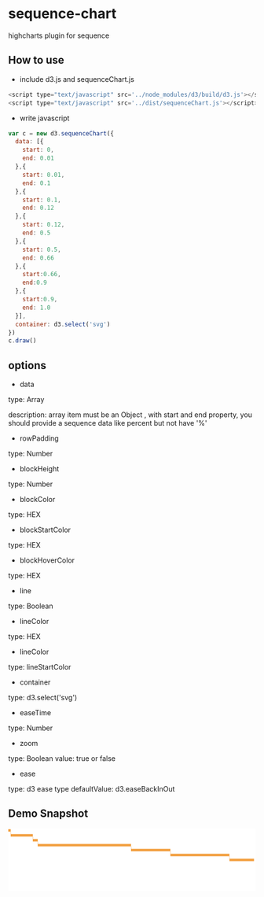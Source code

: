 # sequence-chart
highcharts plugin for sequence

## How to use
+ include d3.js and sequenceChart.js
```javascript
<script type="text/javascript" src='../node_modules/d3/build/d3.js'></script>
<script type="text/javascript" src='../dist/sequenceChart.js'></script>
```

+ write javascript
```javascript
var c = new d3.sequenceChart({
  data: [{
    start: 0,
    end: 0.01
  },{
    start: 0.01,
    end: 0.1
  },{
    start: 0.1,
    end: 0.12
  },{
    start: 0.12,
    end: 0.5
  },{
    start: 0.5,
    end: 0.66
  },{
    start:0.66,
    end:0.9
  },{
    start:0.9,
    end: 1.0
  }],
  container: d3.select('svg')
})
c.draw()
```

## options
+ data

type: Array

description: array item must be an Object , with start and end property, you should provide a sequence data like percent but not have '%'

+ rowPadding

type: Number

+ blockHeight

type: Number

+ blockColor

type: HEX

+ blockStartColor

type: HEX

+ blockHoverColor

type: HEX

+ line

type: Boolean

+ lineColor

type: HEX

+ lineColor

type: lineStartColor

+ container

type: d3.select('svg')

+ easeTime

type: Number

+ zoom

type: Boolean
value: true or false

+ ease

type: d3 ease type
defaultValue: d3.easeBackInOut

## Demo Snapshot
![Snapshot](/img/snapshot.gif "截图")
